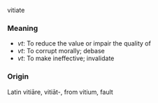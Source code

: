 vitiate
### Meaning
+ _vt_: To reduce the value or impair the quality of
+ _vt_: To corrupt morally; debase
+ _vt_: To make ineffective; invalidate

### Origin

Latin vitiāre, vitiāt-, from vitium, fault

